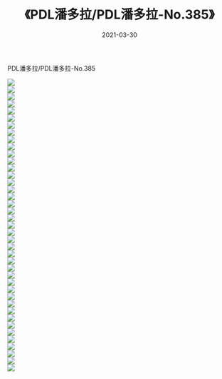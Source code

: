 ﻿---
layout: post
title:  《PDL潘多拉/PDL潘多拉-No.385》
date:   2021-03-30
img: http://img.660000.xyz/Sharelink/网络美图/2021/PDL潘多拉/PDL潘多拉-No.385/000.jpg
categories: [美女, 清纯, 唯美]
---

PDL潘多拉/PDL潘多拉-No.385

 ![](http://img.660000.xyz/Sharelink/网络美图/2021/PDL潘多拉/PDL潘多拉-No.385/001.jpg) <br>![](http://img.660000.xyz/Sharelink/网络美图/2021/PDL潘多拉/PDL潘多拉-No.385/002.jpg) <br>![](http://img.660000.xyz/Sharelink/网络美图/2021/PDL潘多拉/PDL潘多拉-No.385/003.jpg) <br>![](http://img.660000.xyz/Sharelink/网络美图/2021/PDL潘多拉/PDL潘多拉-No.385/004.jpg) <br>![](http://img.660000.xyz/Sharelink/网络美图/2021/PDL潘多拉/PDL潘多拉-No.385/005.jpg) <br>![](http://img.660000.xyz/Sharelink/网络美图/2021/PDL潘多拉/PDL潘多拉-No.385/006.jpg) <br>![](http://img.660000.xyz/Sharelink/网络美图/2021/PDL潘多拉/PDL潘多拉-No.385/007.jpg) <br>![](http://img.660000.xyz/Sharelink/网络美图/2021/PDL潘多拉/PDL潘多拉-No.385/008.jpg) <br>![](http://img.660000.xyz/Sharelink/网络美图/2021/PDL潘多拉/PDL潘多拉-No.385/009.jpg) <br>![](http://img.660000.xyz/Sharelink/网络美图/2021/PDL潘多拉/PDL潘多拉-No.385/010.jpg) <br>![](http://img.660000.xyz/Sharelink/网络美图/2021/PDL潘多拉/PDL潘多拉-No.385/011.jpg) <br>![](http://img.660000.xyz/Sharelink/网络美图/2021/PDL潘多拉/PDL潘多拉-No.385/012.jpg) <br>![](http://img.660000.xyz/Sharelink/网络美图/2021/PDL潘多拉/PDL潘多拉-No.385/013.jpg) <br>![](http://img.660000.xyz/Sharelink/网络美图/2021/PDL潘多拉/PDL潘多拉-No.385/014.jpg) <br>![](http://img.660000.xyz/Sharelink/网络美图/2021/PDL潘多拉/PDL潘多拉-No.385/015.jpg) <br>![](http://img.660000.xyz/Sharelink/网络美图/2021/PDL潘多拉/PDL潘多拉-No.385/016.jpg) <br>![](http://img.660000.xyz/Sharelink/网络美图/2021/PDL潘多拉/PDL潘多拉-No.385/017.jpg) <br>![](http://img.660000.xyz/Sharelink/网络美图/2021/PDL潘多拉/PDL潘多拉-No.385/018.jpg) <br>![](http://img.660000.xyz/Sharelink/网络美图/2021/PDL潘多拉/PDL潘多拉-No.385/019.jpg) <br>![](http://img.660000.xyz/Sharelink/网络美图/2021/PDL潘多拉/PDL潘多拉-No.385/020.jpg) <br>![](http://img.660000.xyz/Sharelink/网络美图/2021/PDL潘多拉/PDL潘多拉-No.385/021.jpg) <br>![](http://img.660000.xyz/Sharelink/网络美图/2021/PDL潘多拉/PDL潘多拉-No.385/022.jpg) <br>![](http://img.660000.xyz/Sharelink/网络美图/2021/PDL潘多拉/PDL潘多拉-No.385/023.jpg) <br>![](http://img.660000.xyz/Sharelink/网络美图/2021/PDL潘多拉/PDL潘多拉-No.385/024.jpg) <br>![](http://img.660000.xyz/Sharelink/网络美图/2021/PDL潘多拉/PDL潘多拉-No.385/025.jpg) <br>![](http://img.660000.xyz/Sharelink/网络美图/2021/PDL潘多拉/PDL潘多拉-No.385/026.jpg) <br>![](http://img.660000.xyz/Sharelink/网络美图/2021/PDL潘多拉/PDL潘多拉-No.385/027.jpg) <br>![](http://img.660000.xyz/Sharelink/网络美图/2021/PDL潘多拉/PDL潘多拉-No.385/028.jpg) <br>![](http://img.660000.xyz/Sharelink/网络美图/2021/PDL潘多拉/PDL潘多拉-No.385/029.jpg) <br>![](http://img.660000.xyz/Sharelink/网络美图/2021/PDL潘多拉/PDL潘多拉-No.385/030.jpg) <br>![](http://img.660000.xyz/Sharelink/网络美图/2021/PDL潘多拉/PDL潘多拉-No.385/031.jpg) <br>![](http://img.660000.xyz/Sharelink/网络美图/2021/PDL潘多拉/PDL潘多拉-No.385/032.jpg) <br>![](http://img.660000.xyz/Sharelink/网络美图/2021/PDL潘多拉/PDL潘多拉-No.385/033.jpg) <br>![](http://img.660000.xyz/Sharelink/网络美图/2021/PDL潘多拉/PDL潘多拉-No.385/034.jpg) <br>![](http://img.660000.xyz/Sharelink/网络美图/2021/PDL潘多拉/PDL潘多拉-No.385/035.jpg) <br>![](http://img.660000.xyz/Sharelink/网络美图/2021/PDL潘多拉/PDL潘多拉-No.385/036.jpg) <br>![](http://img.660000.xyz/Sharelink/网络美图/2021/PDL潘多拉/PDL潘多拉-No.385/037.jpg) <br>![](http://img.660000.xyz/Sharelink/网络美图/2021/PDL潘多拉/PDL潘多拉-No.385/038.jpg) <br>![](http://img.660000.xyz/Sharelink/网络美图/2021/PDL潘多拉/PDL潘多拉-No.385/039.jpg) <br>![](http://img.660000.xyz/Sharelink/网络美图/2021/PDL潘多拉/PDL潘多拉-No.385/040.jpg) <br>![](http://img.660000.xyz/Sharelink/网络美图/2021/PDL潘多拉/PDL潘多拉-No.385/041.jpg) <br>